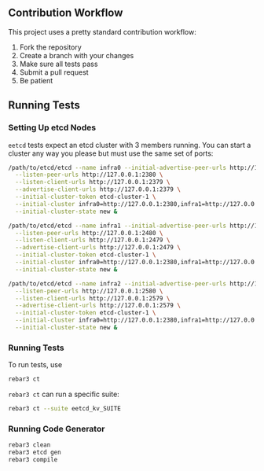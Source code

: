 ## Contribution Workflow

This project uses a pretty standard contribution workflow:

1. Fork the repository
2. Create a branch with your changes
3. Make sure all tests pass
4. Submit a pull request
5. Be patient

## Running Tests

### Setting Up etcd Nodes

`eetcd` tests expect an etcd cluster with 3 members running. You can start a cluster any way
you please but must use the same set of ports:

``` bash
/path/to/etcd/etcd --name infra0 --initial-advertise-peer-urls http://127.0.0.1:2380 \
  --listen-peer-urls http://127.0.0.1:2380 \
  --listen-client-urls http://127.0.0.1:2379 \
  --advertise-client-urls http://127.0.0.1:2379 \
  --initial-cluster-token etcd-cluster-1 \
  --initial-cluster infra0=http://127.0.0.1:2380,infra1=http://127.0.0.1:2480,infra2=http://127.0.0.1:2580 \
  --initial-cluster-state new &
```


``` bash
/path/to/etcd/etcd --name infra1 --initial-advertise-peer-urls http://127.0.0.1:2480 \
  --listen-peer-urls http://127.0.0.1:2480 \
  --listen-client-urls http://127.0.0.1:2479 \
  --advertise-client-urls http://127.0.0.1:2479 \
  --initial-cluster-token etcd-cluster-1 \
  --initial-cluster infra0=http://127.0.0.1:2380,infra1=http://127.0.0.1:2480,infra2=http://127.0.0.1:2580 \
  --initial-cluster-state new &
```


``` bash
/path/to/etcd/etcd --name infra2 --initial-advertise-peer-urls http://127.0.0.1:2580 \
  --listen-peer-urls http://127.0.0.1:2580 \
  --listen-client-urls http://127.0.0.1:2579 \
  --advertise-client-urls http://127.0.0.1:2579 \
  --initial-cluster-token etcd-cluster-1 \
  --initial-cluster infra0=http://127.0.0.1:2380,infra1=http://127.0.0.1:2480,infra2=http://127.0.0.1:2580 \
  --initial-cluster-state new &
```

### Running Tests

To run tests, use

``` bash
rebar3 ct
```

`rebar3 ct` can run a specific suite:

``` bash
rebar3 ct --suite eetcd_kv_SUITE
```


### Running Code Generator

``` bash
rebar3 clean
rebar3 etcd gen
rebar3 compile
```
